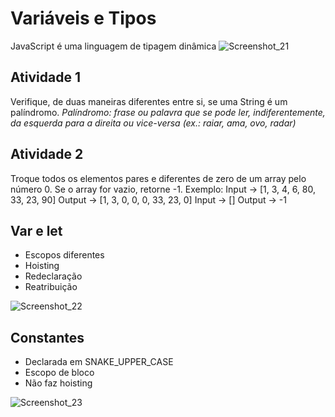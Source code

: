 # Variáveis e Tipos
JavaScript é uma linguagem de tipagem dinâmica
![Screenshot_21](https://user-images.githubusercontent.com/72028645/136442930-a80b5b1c-1d35-4626-9e92-bb554e415d8b.png)

## Atividade 1
Verifique, de duas maneiras diferentes entre si, se uma String é um palíndromo.
_Palíndromo: frase ou palavra que se pode ler, indiferentemente, da esquerda para a direita ou vice-versa (ex.: raiar, ama, ovo, radar)_

## Atividade 2
Troque todos os elementos pares e diferentes de zero de um array pelo número 0. Se o array for vazio, retorne -1.
Exemplo:
Input -> [1, 3, 4, 6, 80, 33, 23, 90]
Output -> [1, 3, 0, 0, 0, 33, 23, 0]
Input -> []
Output -> -1

## Var e let
- Escopos diferentes
- Hoisting
- Redeclaração
- Reatribuição
 
![Screenshot_22](https://user-images.githubusercontent.com/72028645/136443010-d616405d-88d7-4499-b22e-e118e8a91856.png)

## Constantes
- Declarada em SNAKE_UPPER_CASE
- Escopo de bloco
- Não faz hoisting

![Screenshot_23](https://user-images.githubusercontent.com/72028645/136443178-ba2b74e2-1009-4771-833b-d32e4a3ba9a7.png)

